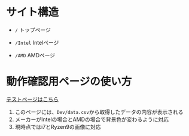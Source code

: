 # サイト構造
- ```/```
トップページ

- ```/Intel```
Intelページ

- ```/AMD```
AMDページ


# 動作確認用ページの使い方

[テストページはこちら](https://s1f102301358.github.io/team-project/Dev/test.html)

1. このページには、```Dev/data.csv```から取得したデータの内容が表示される
2. メーカーがIntelの場合とAMDの場合で背景色が変わるように対応
3. 現時点ではi7とRyzen9の画像に対応

